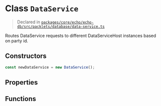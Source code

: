 # Class `DataService`
> Declared in [`packages/core/echo/echo-db/src/packlets/database/data-service.ts`](https://github.com/dxos/protocols/blob/main/packages/core/echo/echo-db/src/packlets/database/data-service.ts#L31)

Routes DataService requests to different DataServiceHost instances based on party id.

## Constructors
```ts
const newDataService = new DataService();

```

## Properties

## Functions
